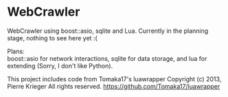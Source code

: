 WebCrawler
==========

WebCrawler using boost::asio, sqlite and Lua. Currently in the planning stage, nothing to see here yet :(  

Plans:  
boost::asio for network interactions, sqlite for data storage, and lua for extending (Sorry, I don't like Python).

This project includes code from Tomaka17's luawrapper Copyright (c) 2013, Pierre Krieger All rights reserved.
https://github.com/Tomaka17/luawrapper
